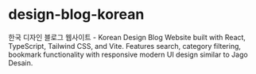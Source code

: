 # design-blog-korean
한국 디자인 블로그 웹사이트 - Korean Design Blog Website built with React, TypeScript, Tailwind CSS, and Vite. Features search, category filtering, bookmark functionality with responsive modern UI design similar to Jago Desain.

